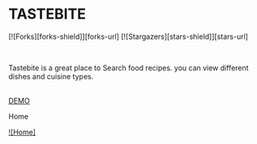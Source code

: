 <h1>TASTEBITE</h1>

[![Forks][forks-shield]][forks-url]
[![Stargazers][stars-shield]][stars-url]

<br />
<p> Tastebite is a great place to Search food recipes. you can view different dishes and cuisine types.</p>
<br />
<a href="https://tastebite-goods.netlify.app/" target="_blank">DEMO </a>

<!-- Feature Images -->

<p>Home</p>

[![Home]](https://github.com/noven21/tastebite/blob/master/src/assets/img/heading-recipe.png)
